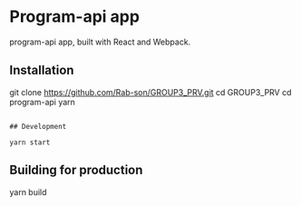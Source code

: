# Program-api app

program-api app, built with React and Webpack.

## Installation


git clone https://github.com/Rab-son/GROUP3_PRV.git
cd GROUP3_PRV
cd program-api
yarn
```

## Development

yarn start
```

## Building for production


yarn build
```
